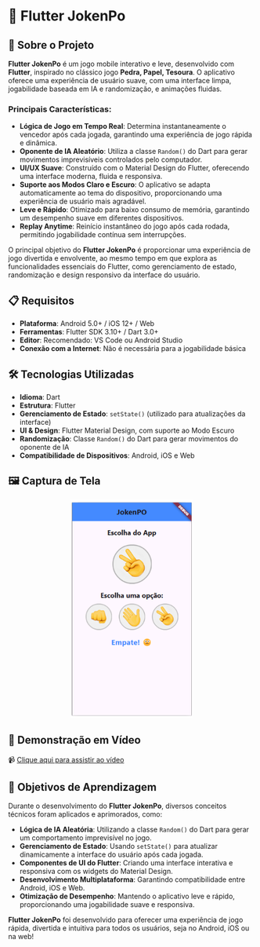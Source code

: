 # 📱 Flutter JokenPo

## 🚀 Sobre o Projeto

**Flutter JokenPo** é um jogo mobile interativo e leve, desenvolvido com **Flutter**, inspirado no clássico jogo **Pedra, Papel, Tesoura**. O aplicativo oferece uma experiência de usuário suave, com uma interface limpa, jogabilidade baseada em IA e randomização, e animações fluidas.

### Principais Características:

- **Lógica de Jogo em Tempo Real**: Determina instantaneamente o vencedor após cada jogada, garantindo uma experiência de jogo rápida e dinâmica.
- **Oponente de IA Aleatório**: Utiliza a classe `Random()` do Dart para gerar movimentos imprevisíveis controlados pelo computador.
- **UI/UX Suave**: Construído com o Material Design do Flutter, oferecendo uma interface moderna, fluida e responsiva.
- **Suporte aos Modos Claro e Escuro**: O aplicativo se adapta automaticamente ao tema do dispositivo, proporcionando uma experiência de usuário mais agradável.
- **Leve e Rápido**: Otimizado para baixo consumo de memória, garantindo um desempenho suave em diferentes dispositivos.
- **Replay Anytime**: Reinício instantâneo do jogo após cada rodada, permitindo jogabilidade contínua sem interrupções.

O principal objetivo do **Flutter JokenPo** é proporcionar uma experiência de jogo divertida e envolvente, ao mesmo tempo em que explora as funcionalidades essenciais do Flutter, como gerenciamento de estado, randomização e design responsivo da interface do usuário.

## 📋 Requisitos

- **Plataforma**: Android 5.0+ / iOS 12+ / Web
- **Ferramentas**: Flutter SDK 3.10+ / Dart 3.0+
- **Editor**: Recomendado: VS Code ou Android Studio
- **Conexão com a Internet**: Não é necessária para a jogabilidade básica


## 🛠 Tecnologias Utilizadas

- **Idioma**: Dart
- **Estrutura**: Flutter
- **Gerenciamento de Estado**: `setState()` (utilizado para atualizações da interface)
- **UI & Design**: Flutter Material Design, com suporte ao Modo Escuro
- **Randomização**: Classe `Random()` do Dart para gerar movimentos do oponente de IA
- **Compatibilidade de Dispositivos**: Android, iOS e Web


## 🖼 Captura de Tela  
<p align="center">
  <img src="Flutter-JokenPo/ImagemJokenPo.png" width="250">
</p>



## 🎥 Demonstração em Vídeo  
📹 [Clique aqui para assistir ao vídeo](Flutter-JokenPo-main/VideoJokenPo.mp4)



## 🎯 Objetivos de Aprendizagem

Durante o desenvolvimento do **Flutter JokenPo**, diversos conceitos técnicos foram aplicados e aprimorados, como:

- **Lógica de IA Aleatória**: Utilizando a classe `Random()` do Dart para gerar um comportamento imprevisível no jogo.
- **Gerenciamento de Estado**: Usando `setState()` para atualizar dinamicamente a interface do usuário após cada jogada.
- **Componentes de UI do Flutter**: Criando uma interface interativa e responsiva com os widgets do Material Design.
- **Desenvolvimento Multiplataforma**: Garantindo compatibilidade entre Android, iOS e Web.
- **Otimização de Desempenho**: Mantendo o aplicativo leve e rápido, proporcionando uma jogabilidade suave e responsiva.

**Flutter JokenPo** foi desenvolvido para oferecer uma experiência de jogo rápida, divertida e intuitiva para todos os usuários, seja no Android, iOS ou na web!


